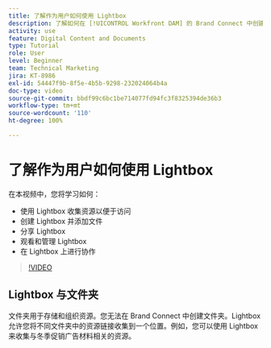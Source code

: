 ```yaml
---
title: 了解作为用户如何使用 Lightbox
description: 了解如何在 [!UICONTROL Workfront DAM] 的 Brand Connect 中创建、使用、管理和共享 Lightbox 以及在其中进行协作。
activity: use
feature: Digital Content and Documents
type: Tutorial
role: User
level: Beginner
team: Technical Marketing
jira: KT-8986
exl-id: 54447f9b-8f5e-4b5b-9298-232024064b4a
doc-type: video
source-git-commit: bbdf99c6bc1be714077fd94fc3f8325394de36b3
workflow-type: tm+mt
source-wordcount: '110'
ht-degree: 100%

---
```


# 了解作为用户如何使用 Lightbox

在本视频中，您将学习如何：

* 使用 Lightbox 收集资源以便于访问
* 创建 Lightbox 并添加文件
* 分享 Lightbox
* 观看和管理 Lightbox
* 在 Lightbox 上进行协作

>[!VIDEO](https://video.tv.adobe.com/v/335248/?quality=12&learn=on&enablevpops=1)

## Lightbox 与文件夹

文件夹用于存储和组织资源。您无法在 Brand Connect 中创建文件夹。Lightbox 允许您将不同文件夹中的资源链接收集到一个位置。例如，您可以使用 Lightbox 来收集与冬季促销广告材料相关的资源。

